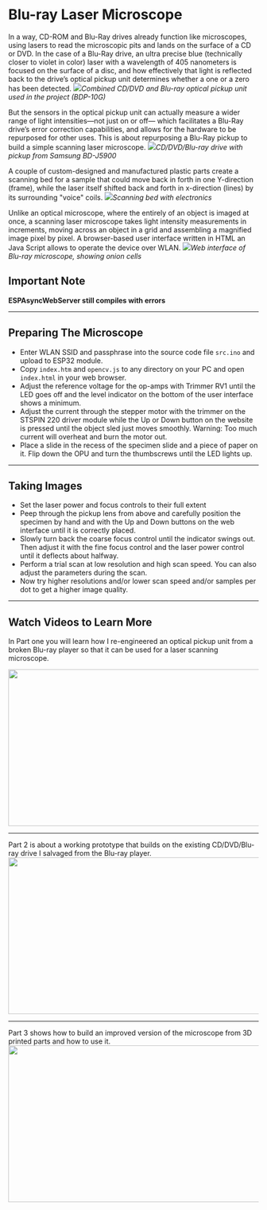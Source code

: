 # Blu-ray Laser Microscope
In a way, CD-ROM and Blu-Ray drives already function like microscopes, using lasers to read the microscopic pits and lands on the surface of a CD or DVD. In the case of a Blu-Ray drive, an ultra precise blue (technically closer to violet in color) laser with a wavelength of 405 nanometers is focused on the surface of a disc, and how effectively that light is reflected back to the drive’s optical pickup unit determines whether a one or a zero has been detected.
<img src="./images/2_opu.jpg">*Combined CD/DVD and Blu-ray optical pickup unit used in the project (BDP-10G)*</img>

But the sensors in the optical pickup unit can actually measure a wider range of light intensities—not just on or off— which facilitates a Blu-Ray drive’s error correction capabilities, and allows for the hardware to be repurposed for other uses. This is about repurposing a Blu-Ray pickup to build a simple scanning laser microscope. 
<img src="./images/2a_opu.jpg">*CD/DVD/Blu-ray drive with pickup from Samsung BD-J5900*</img>

A couple of custom-designed and manufactured plastic parts create a scanning bed for a sample that could move back in forth in one Y-direction (frame), while the laser itself shifted back and forth in x-direction (lines) by its surrounding "voice" coils.
<img src="./images/scanbed1.jpg">*Scanning bed with electronics*</img>

Unlike an optical microscope, where the entirely of an object is imaged at once, a scanning laser microscope takes light intensity measurements in increments, moving across an object in a grid and assembling a magnified image pixel by pixel. 
A browser-based user interface written in HTML an Java Script allows to operate the device over WLAN.
<img src="./images/onion480x480.PNG">*Web interface of Blu-ray microscope, showing onion cells*</img>

## Important Note
**ESPAsyncWebServer still compiles with errors**

---
## Preparing The Microscope
- Enter WLAN SSID and passphrase into the source code file `src.ino` and upload to ESP32 module.
- Copy `index.htm` and `opencv.js` to any directory on your PC and open `index.html` in your web browser.
- Adjust the reference voltage for the op-amps with Trimmer RV1 until the LED goes off and the level indicator on the bottom of the user interface shows a minimum.
- Adjust the current through the stepper motor with the trimmer on the STSPIN 220 driver module while the Up or Down button on the website is pressed until the object sled just moves smoothly. Warning: Too much current will overheat and burn the motor out.
- Place a slide in the recess of the specimen slide and a piece of paper on it. Flip down the OPU and turn the thumbscrews until the LED lights up.
---

## Taking Images
- Set the laser power and focus controls to their full extent
- Peep through the pickup lens from above and carefully position the specimen by hand and with the Up and Down buttons on the web interface until it is correctly placed.
- Slowly turn back the coarse focus control until the indicator swings out. Then adjust it with the fine focus control and the laser power control until it deflects about halfway.
- Perform a trial scan at low resolution and high scan speed. You can also adjust the parameters during the scan.
- Now try higher resolutions and/or lower scan speed and/or samples per dot to get a higher image quality.
  
---
## Watch Videos to Learn More
In Part one you will learn how I re-engineered an optical pickup unit from a broken Blu-ray player so that it can be used for a laser scanning microscope.  

<a href="https://youtu.be/liGuhbFh4IQ" alt="DIY Blu-Ray Laser Scanning Microscope #1: Making a Laser Microphone">
<img width="560" height="315" src="./images/part1.webp"></img>
</a>  

---
Part 2 is about a working prototype that builds on the existing CD/DVD/Blu-ray drive I salvaged from the Blu-ray player.  
<a href="https://youtu.be/Hkialty_8K4" alt="DIY Blu-Ray Laser Scanning Microscope #2: Shooting Images">
<img width="560" height="315" src="./images/part2.jpg"></img>
</a>

---
Part 3 shows how to build an improved version of the microscope from 3D printed parts and how to use it.  
<a href="https://youtu.be/xfuWbnMYOos" alt="DIY Blu-Ray Laser Scanning Microscope #3: Improvements And Tests">
<img width="560" height="315" src="./images/part3.webp"></img>
</a>
